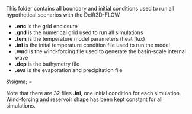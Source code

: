 This folder contains all boundary and initial conditions used to run all hypothetical scenarios with the Delft3D-FLOW

* **.enc** is the grid enclosure 
* **.gnd** is the numerical grid used to run all simulations
* **.tem** is the temperature model parameters (heat flux)
* **.ini** is the inital temperature condition file used to run the model
* **.wnd** is the wind-forcing file used to generate the basin-scale internal wave 
* **.dep** is the bathymetry file
* **.eva** is the evaporation and precipitation file


&\sigma; = 


Note that there are 32 files **.ini**, one initial condition for each simulation. Wind-forcing and reservoir shape has been kept constant for all simulations.
